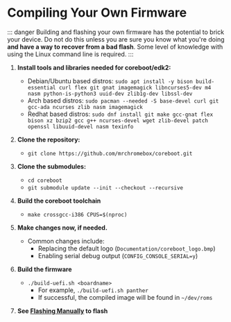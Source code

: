 # Compiling Your Own Firmware

::: danger
Building and flashing your own firmware has the potential to brick your device. Do not do this unless you are sure you know what you're doing **and have a way to recover from a bad flash**. Some level of knowledge with using the Linux command line is required.
:::

1. **Install tools and libraries needed for coreboot/edk2:**
   * Debian/Ubuntu based distros: `sudo apt install -y bison build-essential curl flex git gnat imagemagick libncurses5-dev m4 nasm python-is-python3 uuid-dev zlib1g-dev libssl-dev`
   * Arch based distros: `sudo pacman --needed -S base-devel curl git gcc-ada ncurses zlib nasm imagemagick`
   * Redhat based distros: `sudo dnf install git make gcc-gnat flex bison xz bzip2 gcc g++ ncurses-devel wget zlib-devel patch openssl libuuid-devel nasm texinfo`

2. **Clone the repository:**
   * `git clone https://github.com/mrchromebox/coreboot.git`

3. **Clone the submodules:**
   * `cd coreboot`
   * `git submodule update --init --checkout --recursive`

4. **Build the coreboot toolchain**
   * `make crossgcc-i386 CPUS=$(nproc)`

5. **Make changes now, if needed.**
   * Common changes include:
     * Replacing the default logo (`Documentation/coreboot_logo.bmp`)
     * Enabling serial debug output (`CONFIG_CONSOLE_SERIAL=y`)

6. **Build the firmware**
   * `./build-uefi.sh <boardname>`
     * For example, `./build-uefi.sh panther`
     * If successful, the compiled image will be found in `~/dev/roms`

7. **See [Flashing Manually](/docs/firmware/manual-flashing.md) to flash**
